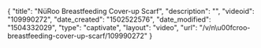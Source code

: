 {
    "title": "N&uuml;Roo Breastfeeding Cover-up Scarf",
    "description": "",
    "videoid": "109990272",
    "date_created": "1502522576",
    "date_modified": "1504332029",
    "type": "captivate",
    "layout": "video",
    "url": "\/v\/n\u00fcroo-breastfeeding-cover-up-scarf\/109990272"
}